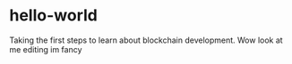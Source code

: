 # hello-world
Taking the first steps to learn about blockchain development.
Wow look at me editing im fancy 
